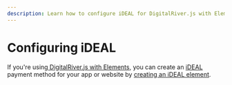 ```yaml
---
description: Learn how to configure iDEAL for DigitalRiver.js with Elements.
---
```


# Configuring iDEAL

If you're using[ DigitalRiver.js with Elements](../), you can create an [iDEAL ](../../../supported-payment-methods/ideal.md)payment method for your app or website by [creating an iDEAL element](../../../../general-resources/reference/elements/ideal-element.md#creating-an-ideal-element).
